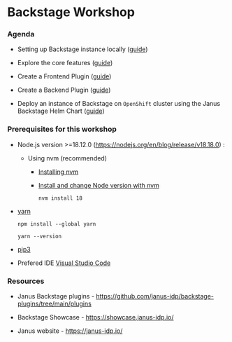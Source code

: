 # Backstage Workshop

### Agenda

- Setting up Backstage instance locally ([guide](https://github.com/divyanshiGupta/backstage-workshop/blob/main/setup-backstage))

- Explore the core features ([guide](https://github.com/divyanshiGupta/backstage-workshop/blob/main/core-features))

- Create a Frontend Plugin ([guide](https://github.com/divyanshiGupta/backstage-workshop/blob/main/create-fe-plugin))

- Create a Backend Plugin ([guide](https://github.com/divyanshiGupta/backstage-workshop/blob/main/create-be-plugin))

- Deploy an instance of Backstage on `OpenShift` cluster using the Janus Backstage Helm Chart ([guide](https://github.com/divyanshiGupta/backstage-workshop/blob/main/backstage-helm-chart))

### Prerequisites for this workshop

- Node.js version >=18.12.0 (https://nodejs.org/en/blog/release/v18.18.0) :

  - Using nvm (recommended)

    - [Installing nvm](https://github.com/nvm-sh/nvm#install--update-script)
    - [Install and change Node version with nvm](https://nodejs.org/en/download/package-manager#nvm)

      ```
      nvm install 18
      ```

- [yarn](https://classic.yarnpkg.com/en/docs/install)

  ```
  npm install --global yarn
  ```

  ```
  yarn --version
  ```

- [pip3](https://www.activestate.com/resources/quick-reads/how-to-install-and-use-pip3/)

- Prefered IDE [Visual Studio Code](https://code.visualstudio.com/download)

### Resources

- Janus Backstage plugins - https://github.com/janus-idp/backstage-plugins/tree/main/plugins

- Backstage Showcase - https://showcase.janus-idp.io/

- Janus website - https://janus-idp.io/
